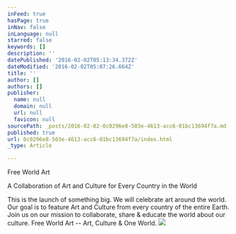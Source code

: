 ```yaml
---
inFeed: true
hasPage: true
inNav: false
inLanguage: null
starred: false
keywords: []
description: ''
datePublished: '2016-02-02T05:13:34.372Z'
dateModified: '2016-02-02T05:07:26.664Z'
title: ''
author: []
authors: []
publisher:
  name: null
  domain: null
  url: null
  favicon: null
sourcePath: _posts/2016-02-02-0c0296e8-503e-4613-acc6-01bc13694f7a.md
published: true
url: 0c0296e8-503e-4613-acc6-01bc13694f7a/index.html
_type: Article

---
```

Free World Art

A Collaboration of Art and Culture for Every Country in the World

This is the launch of something big. We will celebrate art around the world. Our goal is to feature Art and Culture from every country of the entire Earth. Join us on our mission to collaborate, share & educate the world about our culture. Free World Art -- Art, Culture & One World.
![](https://the-grid-user-content.s3-us-west-2.amazonaws.com/3e637020-f471-4d77-b586-19af3462cb30.jpg)